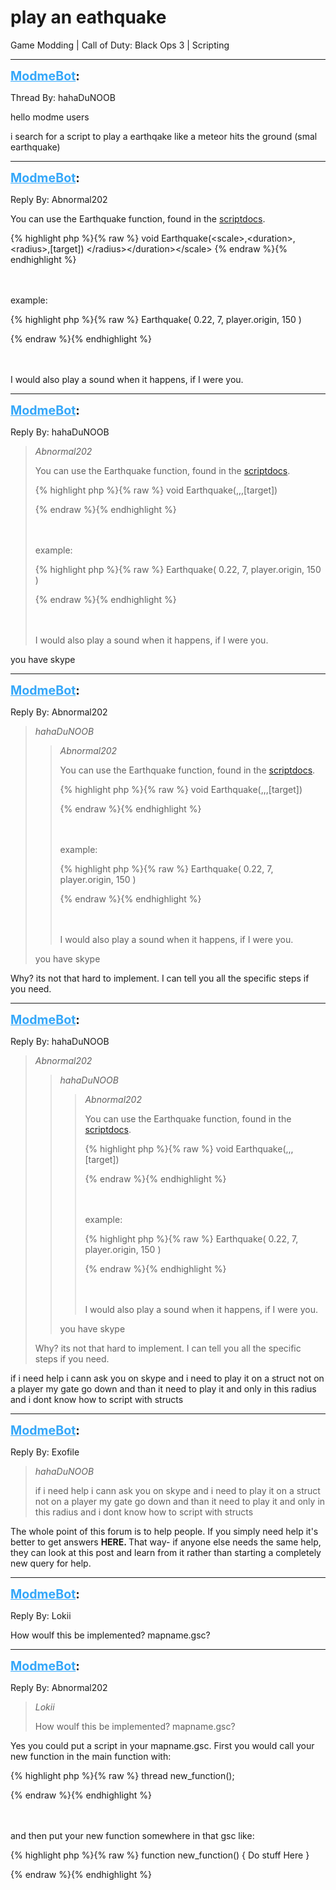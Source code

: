 # play an eathquake
Game Modding | Call of Duty: Black Ops 3 | Scripting

---
<strong style="font-size: 1.4em;"><span style="text-decoration: underline;text-decoration-color: #34a7f9;"><span style="color:#34a7f9;">ModmeBot</span></span>:</strong>

<p>Thread By: hahaDuNOOB<br /><p style="text-align:left;">hello modme users</p><p style="text-align:left;">i search for a script to play a earthqake like a meteor hits the ground (smal earthquake)</p></p>

---
<strong style="font-size: 1.4em;"><span style="text-decoration: underline;text-decoration-color: #34a7f9;"><span style="color:#34a7f9;">ModmeBot</span></span>:</strong>

<p>Reply By: Abnormal202<br /><p style="text-align:left;">You can use the Earthquake function, found in the <a href="scriptdocs/">scriptdocs</a>.</p>{% highlight php %}{% raw %}
void Earthquake(&lt;scale&gt;,&lt;duration&gt;,&lt;radius&gt;,[target])
&lt;/radius&gt;&lt;/duration&gt;&lt;/scale&gt;
{% endraw %}{% endhighlight %}
<br /><br /><br /><p style="text-align:left;">example:</p>{% highlight php %}{% raw %}
Earthquake( 0.22, 7, player.origin, 150 )

{% endraw %}{% endhighlight %}
<br /><br /><br /><p style="text-align:left;">I would also play a sound when it happens, if I were you.</p></p>

---
<strong style="font-size: 1.4em;"><span style="text-decoration: underline;text-decoration-color: #34a7f9;"><span style="color:#34a7f9;">ModmeBot</span></span>:</strong>

<p>Reply By: hahaDuNOOB<br /><blockquote><em>Abnormal202</em><p style="text-align:left;">You can use the Earthquake function, found in the <a href="scriptdocs/">scriptdocs</a>.</p>{% highlight php %}{% raw %}
void Earthquake(,,,[target])

{% endraw %}{% endhighlight %}
<br /><br /><br /><p style="text-align:left;">example:</p>{% highlight php %}{% raw %}
Earthquake( 0.22, 7, player.origin, 150 )

{% endraw %}{% endhighlight %}
<br /><br /><br /><p style="text-align:left;">I would also play a sound when it happens, if I were you.</p></blockquote><p style="text-align:left;">you have skype </p><p style="text-align:left;"></p></p>

---
<strong style="font-size: 1.4em;"><span style="text-decoration: underline;text-decoration-color: #34a7f9;"><span style="color:#34a7f9;">ModmeBot</span></span>:</strong>

<p>Reply By: Abnormal202<br /><blockquote><em>hahaDuNOOB</em><blockquote><em>Abnormal202</em><p style="text-align:left;">You can use the Earthquake function, found in the <a href="scriptdocs/">scriptdocs</a>.</p>{% highlight php %}{% raw %}
void Earthquake(,,,[target])

{% endraw %}{% endhighlight %}
<br /><br /><br /><p style="text-align:left;">example:</p>{% highlight php %}{% raw %}
Earthquake( 0.22, 7, player.origin, 150 )

{% endraw %}{% endhighlight %}
<br /><br /><br /><p style="text-align:left;">I would also play a sound when it happens, if I were you.</p></blockquote><p style="text-align:left;">you have skype </p><p style="text-align:left;"></p></blockquote><p style="text-align:left;">Why? its not that hard to implement. I can tell you all the specific steps if you need.</p></p>

---
<strong style="font-size: 1.4em;"><span style="text-decoration: underline;text-decoration-color: #34a7f9;"><span style="color:#34a7f9;">ModmeBot</span></span>:</strong>

<p>Reply By: hahaDuNOOB<br /><blockquote><em>Abnormal202</em><blockquote><em>hahaDuNOOB</em><blockquote><em>Abnormal202</em><p style="text-align:left;">You can use the Earthquake function, found in the <a href="scriptdocs/">scriptdocs</a>.</p>{% highlight php %}{% raw %}
void Earthquake(,,,[target])

{% endraw %}{% endhighlight %}
<br /><br /><br /><p style="text-align:left;">example:</p>{% highlight php %}{% raw %}
Earthquake( 0.22, 7, player.origin, 150 )

{% endraw %}{% endhighlight %}
<br /><br /><br /><p style="text-align:left;">I would also play a sound when it happens, if I were you.</p></blockquote><p style="text-align:left;">you have skype </p><p style="text-align:left;"></p></blockquote><p style="text-align:left;">Why? its not that hard to implement. I can tell you all the specific steps if you need.</p></blockquote><p style="text-align:left;">if i need help i cann ask you on skype and i need to play it on a struct not on a player my gate go down and than it need to play it and only in this radius and i dont know how to script with structs</p></p>

---
<strong style="font-size: 1.4em;"><span style="text-decoration: underline;text-decoration-color: #34a7f9;"><span style="color:#34a7f9;">ModmeBot</span></span>:</strong>

<p>Reply By: Exofile<br /><blockquote><em>hahaDuNOOB</em><p style="text-align:left;">if i need help i cann ask you on skype and i need to play it on a struct not on a player my gate go down and than it need to play it and only in this radius and i dont know how to script with structs</p></blockquote><p style="text-align:left;">The whole point of this forum is to help people. If you simply need help it&#39;s better to get answers <strong>HERE. </strong>That way- if anyone else needs the same help, they can look at this post and learn from it rather than starting a completely new query for help.<strong></strong></p></p>

---
<strong style="font-size: 1.4em;"><span style="text-decoration: underline;text-decoration-color: #34a7f9;"><span style="color:#34a7f9;">ModmeBot</span></span>:</strong>

<p>Reply By: Lokii<br /><p style="text-align:left;">How woulf this be implemented? mapname.gsc?</p></p>

---
<strong style="font-size: 1.4em;"><span style="text-decoration: underline;text-decoration-color: #34a7f9;"><span style="color:#34a7f9;">ModmeBot</span></span>:</strong>

<p>Reply By: Abnormal202<br /><blockquote><em>Lokii</em><p style="text-align:left;">How woulf this be implemented? mapname.gsc?</p></blockquote><p style="text-align:left;">Yes you could put a script in your mapname.gsc. First you would call your new function in the main function with:</p>{% highlight php %}{% raw %}
thread new_function();

{% endraw %}{% endhighlight %}
<br /><br /><br /><p style="text-align:left;">and then put your new function somewhere in that gsc like:</p>{% highlight php %}{% raw %}
function new_function()
{
    Do stuff Here
}

{% endraw %}{% endhighlight %}
</p>
